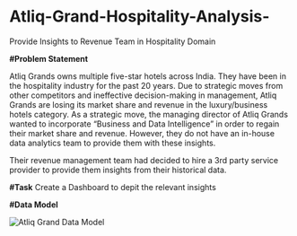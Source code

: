 # Atliq-Grand-Hospitality-Analysis-
Provide Insights to Revenue Team in Hospitality Domain

**#Problem Statement**

Atliq Grands owns multiple five-star hotels across India. They have been in the hospitality industry for the past 20 years. Due to strategic moves from other competitors and ineffective decision-making in management, Atliq Grands are losing its market share and revenue in the luxury/business hotels category. As a strategic move, the managing director of Atliq Grands wanted to incorporate “Business and Data Intelligence” in order to regain their market share and revenue. However, they do not have an in-house data analytics team to provide them with these insights.

Their revenue management team had decided to hire a 3rd party service provider to provide them insights from their historical data.

**#Task**
Create a Dashboard to depit the relevant insights

**#Data Model**

![Atliq Grand Data Model](https://user-images.githubusercontent.com/110961685/204450021-a29a2291-b8cd-408f-b655-7982b3126c4b.PNG)
